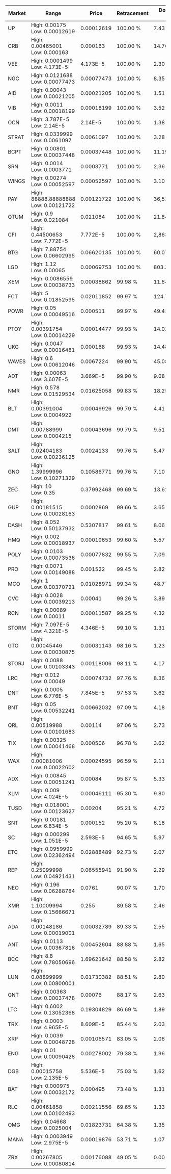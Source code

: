 | Market | Range | Price| Retracement | Doubles to 50% |
| --- | --- | --- | --- | --- |
| UP | High: 0.00175<br />Low: 0.00012619 | 0.00012619 | 100.00 % | 7.43 |
| CRB | High: 0.00465001<br />Low: 0.000163 | 0.000163 | 100.00 % | 14.76 |
| VEE | High: 0.0001499<br />Low: 4.173E-5 | 4.173E-5 | 100.00 % | 2.30 |
| NGC | High: 0.0121688<br />Low: 0.00077473 | 0.00077473 | 100.00 % | 8.35 |
| AID | High: 0.00043<br />Low: 0.00021205 | 0.00021205 | 100.00 % | 1.51 |
| VIB | High: 0.0011<br />Low: 0.00018199 | 0.00018199 | 100.00 % | 3.52 |
| OCN | High: 3.787E-5<br />Low: 2.14E-5 | 2.14E-5 | 100.00 % | 1.38 |
| STRAT | High: 0.0339999<br />Low: 0.0061097 | 0.0061097 | 100.00 % | 3.28 |
| BCPT | High: 0.00801<br />Low: 0.00037448 | 0.00037448 | 100.00 % | 11.19 |
| SRN | High: 0.0014<br />Low: 0.0003771 | 0.0003771 | 100.00 % | 2.36 |
| WINGS | High: 0.00274<br />Low: 0.00052597 | 0.00052597 | 100.00 % | 3.10 |
| PAY | High: 88888.88888888<br />Low: 0.00121722 | 0.00121722 | 100.00 % | 36,513,074.92 |
| QTUM | High: 0.9<br />Low: 0.021084 | 0.021084 | 100.00 % | 21.84 |
| CFI | High: 0.44500653<br />Low: 7.772E-5 | 7.772E-5 | 100.00 % | 2,863.38 |
| BTG | High: 7.88754<br />Low: 0.06602995 | 0.06620135 | 100.00 % | 60.07 |
| LGD | High: 1.12<br />Low: 0.00065 | 0.00069753 | 100.00 % | 803.30 |
| XEM | High: 0.0086559<br />Low: 0.00038733 | 0.00038862 | 99.98 % | 11.64 |
| FCT | High: 5<br />Low: 0.01852595 | 0.02011852 | 99.97 % | 124.72 |
| POWR | High: 0.05<br />Low: 0.00049516 | 0.000511 | 99.97 % | 49.41 |
| PTOY | High: 0.00391754<br />Low: 0.00014229 | 0.00014477 | 99.93 % | 14.02 |
| UKG | High: 0.0047<br />Low: 0.00016481 | 0.000168 | 99.93 % | 14.48 |
| WAVES | High: 0.6<br />Low: 0.00612046 | 0.0067224 | 99.90 % | 45.08 |
| ADT | High: 0.00063<br />Low: 3.607E-5 | 3.669E-5 | 99.90 % | 9.08 |
| NMR | High: 0.578<br />Low: 0.01529534 | 0.01625058 | 99.83 % | 18.25 |
| BLT | High: 0.00391004<br />Low: 0.0004922 | 0.00049926 | 99.79 % | 4.41 |
| DMT | High: 0.00788999<br />Low: 0.0004215 | 0.00043696 | 99.79 % | 9.51 |
| SALT | High: 0.02404183<br />Low: 0.00236125 | 0.0024133 | 99.76 % | 5.47 |
| GNO | High: 1.39999996<br />Low: 0.10271329 | 0.10586771 | 99.76 % | 7.10 |
| ZEC | High: 10<br />Low: 0.35 | 0.37992468 | 99.69 % | 13.62 |
| GUP | High: 0.00181515<br />Low: 0.00028163 | 0.0002869 | 99.66 % | 3.65 |
| DASH | High: 8.052<br />Low: 0.50137932 | 0.5307817 | 99.61 % | 8.06 |
| HMQ | High: 0.002<br />Low: 0.00018937 | 0.00019653 | 99.60 % | 5.57 |
| POLY | High: 0.0103<br />Low: 0.00073536 | 0.00077832 | 99.55 % | 7.09 |
| PRO | High: 0.0071<br />Low: 0.00149088 | 0.001522 | 99.45 % | 2.82 |
| MCO | High: 1<br />Low: 0.00370721 | 0.01028971 | 99.34 % | 48.77 |
| CVC | High: 0.0028<br />Low: 0.00039213 | 0.00041 | 99.26 % | 3.89 |
| RCN | High: 0.00089<br />Low: 0.00011 | 0.00011587 | 99.25 % | 4.32 |
| STORM | High: 7.097E-5<br />Low: 4.321E-5 | 4.346E-5 | 99.10 % | 1.31 |
| GTO | High: 0.00045446<br />Low: 0.00030875 | 0.00031143 | 98.16 % | 1.23 |
| STORJ | High: 0.0088<br />Low: 0.00103343 | 0.00118006 | 98.11 % | 4.17 |
| LRC | High: 0.012<br />Low: 0.00049 | 0.00074732 | 97.76 % | 8.36 |
| DNT | High: 0.0005<br />Low: 6.776E-5 | 7.845E-5 | 97.53 % | 3.62 |
| BNT | High: 0.05<br />Low: 0.00532241 | 0.00662032 | 97.09 % | 4.18 |
| QRL | High: 0.00519988<br />Low: 0.00101683 | 0.00114 | 97.06 % | 2.73 |
| TIX | High: 0.00325<br />Low: 0.00041468 | 0.000506 | 96.78 % | 3.62 |
| WAX | High: 0.00081006<br />Low: 0.00022602 | 0.00024595 | 96.59 % | 2.11 |
| ADX | High: 0.00845<br />Low: 0.00051241 | 0.00084 | 95.87 % | 5.33 |
| XLM | High: 0.009<br />Low: 4.024E-5 | 0.00046111 | 95.30 % | 9.80 |
| TUSD | High: 0.018001<br />Low: 0.00123627 | 0.00204 | 95.21 % | 4.72 |
| SNT | High: 0.00181<br />Low: 6.834E-5 | 0.000152 | 95.20 % | 6.18 |
| SC | High: 0.000299<br />Low: 1.051E-5 | 2.593E-5 | 94.65 % | 5.97 |
| ETC | High: 0.0959999<br />Low: 0.02362494 | 0.02888489 | 92.73 % | 2.07 |
| REP | High: 0.25099998<br />Low: 0.04921431 | 0.06555941 | 91.90 % | 2.29 |
| NEO | High: 0.196<br />Low: 0.06288784 | 0.0761 | 90.07 % | 1.70 |
| XMR | High: 1.10009994<br />Low: 0.15666671 | 0.255 | 89.58 % | 2.46 |
| ADA | High: 0.00148186<br />Low: 0.00019001 | 0.00032789 | 89.33 % | 2.55 |
| ANT | High: 0.0113<br />Low: 0.00367816 | 0.00452604 | 88.88 % | 1.65 |
| BCC | High: 8.8<br />Low: 0.78050696 | 1.69621642 | 88.58 % | 2.82 |
| LUN | High: 0.08899999<br />Low: 0.00800001 | 0.01730382 | 88.51 % | 2.80 |
| GNT | High: 0.00363<br />Low: 0.00037478 | 0.00076 | 88.17 % | 2.63 |
| LTC | High: 0.6002<br />Low: 0.13052368 | 0.19304829 | 86.69 % | 1.89 |
| TRX | High: 0.0003<br />Low: 4.965E-5 | 8.609E-5 | 85.44 % | 2.03 |
| XRP | High: 0.0039<br />Low: 0.00048728 | 0.00106571 | 83.05 % | 2.06 |
| ENG | High: 0.01<br />Low: 0.00090428 | 0.00278002 | 79.38 % | 1.96 |
| DGB | High: 0.00015758<br />Low: 2.135E-5 | 5.536E-5 | 75.03 % | 1.62 |
| BAT | High: 0.000975<br />Low: 0.00032172 | 0.000495 | 73.48 % | 1.31 |
| RLC | High: 0.00461858<br />Low: 0.00102493 | 0.00211556 | 69.65 % | 1.33 |
| OMG | High: 0.04668<br />Low: 0.0025004 | 0.01823731 | 64.38 % | 1.35 |
| MANA | High: 0.0003949<br />Low: 2.975E-5 | 0.00019876 | 53.71 % | 1.07 |
| ZRX | High: 0.00267805<br />Low: 0.00080814 | 0.00176088 | 49.05 % | 0.00 |
